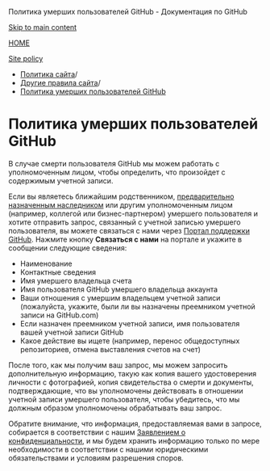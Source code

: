 Политика умерших пользователей GitHub - Документация по GitHub

[Skip to main content](#main-content)

[HOME](/ru)

[Site policy](/ru/site-policy)

* [Политика сайта](/ru/site-policy)/
* [Другие правила сайта](/ru/site-policy/other-site-policies)/
* [Политика умерших пользователей GitHub](/ru/site-policy/other-site-policies/github-deceased-user-policy)

Политика умерших пользователей GitHub
==========

В случае смерти пользователя GitHub мы можем работать с уполномоченным лицом, чтобы определить, что произойдет с содержимым учетной записи.

Если вы являетесь ближайшим родственником, [предварительно назначенным наследником](/ru/account-and-profile/setting-up-and-managing-your-personal-account-on-github/managing-access-to-your-personal-repositories/maintaining-ownership-continuity-of-your-personal-accounts-repositories) или другим уполномоченным лицом (например, коллегой или бизнес-партнером) умершего пользователя и хотите отправить запрос, связанный с учетной записью умершего пользователя, вы можете связаться с нами через [Портал поддержки GitHub](https://support.github.com/). Нажмите кнопку **Связаться с нами** на портале и укажите в сообщении следующие сведения:

* Наименование
* Контактные сведения
* Имя умершего владельца счета
* Имя пользователя GitHub умершего владельца аккаунта
* Ваши отношения с умершим владельцем учетной записи (пожалуйста, укажите, были ли вы назначены преемником учетной записи на GitHub.com)
* Если назначен преемником учетной записи, имя пользователя вашей учетной записи GitHub
* Какое действие вы ищете (например, перенос общедоступных репозиториев, отмена выставления счетов на счет)

После того, как мы получим ваш запрос, мы можем запросить дополнительную информацию, такую как копия вашего удостоверения личности с фотографией, копия свидетельства о смерти и документы, подтверждающие, что вы уполномочены действовать в отношении учетной записи умершего пользователя, чтобы убедитесь, что мы должным образом уполномочены обрабатывать ваш запрос.

Обратите внимание, что информация, предоставляемая вами в запросе, собирается в соответствии с нашим [Заявлением о конфиденциальности](/ru/site-policy/privacy-policies/github-privacy-statement), и мы будем хранить информацию только по мере необходимости в соответствии с нашими юридическими обязательствами и условиям разрешения споров.
